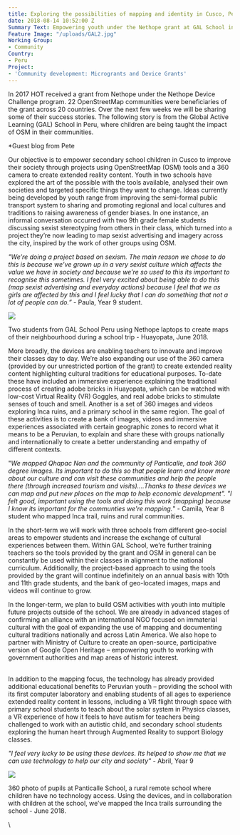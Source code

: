 ```yaml
---
title: Exploring the possibilities of mapping and identity in Cusco, Peru
date: 2018-08-14 10:52:00 Z
Summary Text: Empowering youth under the Nethope grant at GAL School in Cusco
Feature Image: "/uploads/GAL2.jpg"
Working Group:
- Community
Country:
- Peru
Project:
- 'Community development: Microgrants and Device Grants'
---
```


In 2017 HOT received a grant from Nethope under the Nethope Device Challenge program. 22 OpenStreetMap communities were beneficiaries of the grant across 20 countries. Over the next few weeks we will be sharing some of their success stories. The following story is from the Global Active Learning (GAL) School in Peru, where children are being taught the impact of OSM in their communities. 

\*Guest blog from Pete 

Our objective is to empower secondary school children in Cusco to improve their society through projects using OpenStreetMap (OSM) tools and a 360 camera to create extended reality content. Youth in two schools have explored the art of the possible with the tools available, analysed their own societies and targeted specific things they want to change. Ideas currently being developed by youth range from improving the semi-formal public transport system to sharing and promoting regional and local cultures and traditions to raising awareness of gender biases. In one instance, an informal conversation occurred with two 9th grade female students discussing sexist stereotyping from others in their class, which turned into a project they’re now leading to map sexist advertising and imagery across the city, inspired by the work of other groups using OSM.

*"We’re doing a project based on sexism. The main reason we chose to do this is because we’ve grown up in a very sexist culture which affects the value we have in society and because we’re so used to this its important to recognise this sometimes. I feel very excited about being able to do this (map sexist advertising and everyday actions) because I feel that we as girls are affected by this and I feel lucky that I can do something that not a lot of people can do.”* - Paula, Year 9 student.

***![](https://lh3.googleusercontent.com/rImGhI8srvJHwkWdAzaNj0KqiaUgwSufGqJj4Osx3jGNFCo8-FRcVhRhnu4KS2wiO4blRQJia_FIb5Pc7UJ88-uz9PWGalCnicNaZ9kcjB_6gV0DFFslTe-f22paO7GnzQMn4lcM)***

Two students from GAL School Peru using Nethope laptops to create maps of their neighbourhood during a school trip - Huayopata, June 2018.

More broadly, the devices are enabling teachers to innovate and improve their classes day to day. We’re also expanding our use of the 360 camera (provided by our unrestricted portion of the grant) to create extended reality content highlighting cultural traditions for educational purposes. To-date these have included an immersive experience explaining the traditional process of creating adobe bricks in Huayopata, which can be watched with low-cost Virtual Reality (VR) Goggles, and real adobe bricks to stimulate senses of touch and smell. Another is a set of 360 images and videos exploring Inca ruins, and a primary school in the same region. The goal of these activities is to create a bank of images, videos and immersive experiences associated with certain geographic zones to record what it means to be a Peruvian, to explain and share these with groups nationally and internationally to create a better understanding and empathy of different contexts.

"*We mapped Qhapac Nan and the community of Panticalle, and took 360 degree images. Its important to do this so that people learn and know more about our culture and can visit these communities and help the people there (through increased tourism and visits)....Thanks to these devices we can map and put new places on the map to help economic development". "I felt good, important using the tools and doing this work (mapping) because I know its important for the communties we're mapping.*" - Camila, Year 8 student who mapped Inca trail, ruins and rural communities.

In the short-term we will work with three schools from different geo-social areas to empower students and increase the exchange of cultural experiences between them. Within GAL School, we’re further training teachers so the tools provided by the grant and OSM in general can be constantly be used within their classes in alignment to the national curriculum. Additionally, the project-based approach to using the tools provided by the grant will continue indefinitely on an annual basis with 10th and 11th grade students, and the bank of geo-located images, maps and videos will continue to grow.

In the longer-term, we plan to build OSM activities with youth into multiple future projects outside of the school. We are already in advanced stages of confirming an alliance with an international NGO focused on immaterial cultural with the goal of expanding the use of mapping and documenting cultural traditions nationally and across Latin America. We also hope to partner with Ministry of Culture to create an open-source, participative version of Google Open Heritage – empowering youth to working with government authorities and map areas of historic interest.

\
In addition to the mapping focus, the technology has already provided additional educational benefits to Peruvian youth – providing the school with its first computer laboratory and enabling students of all ages to experience extended reality content in lessons, including a VR flight through space with primary school students to teach about the solar system in Physics classes, a VR experience of how it feels to have autism for teachers being challenged to work with an autistic child, and secondary school students exploring the human heart through Augmented Reality to support Biology classes.

*"I feel very lucky to be using these devices. Its helped to show me that we can use technology to help our city and society"* - Abril, Year 9

***![](https://lh3.googleusercontent.com/jr1igS5f1zDRpbOcgCIqt835WuiPI8q6iRuT9rQ5NKHmn0d-K8__7SRJlHIetSGbtrbKdaK1gVGPLJZbfaXKPVQDzAcWHkuREHksDJSCijR22wa6O9UShb7G2PKwLphGworSh3oj)***

360 photo of pupils at Panticalle School, a rural remote school where children have no technology access. Using the devices, and in collaboration with children at the school, we’ve mapped the Inca trails surrounding the school - June 2018.

\

